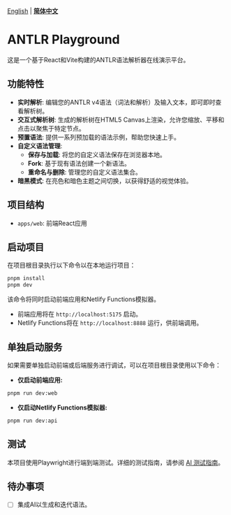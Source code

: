 <p>
  <a href="./README.md">English</a> | <a href="./README.zh-CN.md"><strong>简体中文</strong></a>
</p>

# ANTLR Playground

这是一个基于React和Vite构建的ANTLR语法解析器在线演示平台。

## 功能特性

- **实时解析**: 编辑您的ANTLR v4语法（词法和解析）及输入文本，即可即时查看解析树。
- **交互式解析树**: 生成的解析树在HTML5 Canvas上渲染，允许您缩放、平移和点击以聚焦于特定节点。
- **预置语法**: 提供一系列预加载的语法示例，帮助您快速上手。
- **自定义语法管理**:
    - **保存与加载**: 将您的自定义语法保存在浏览器本地。
    - **Fork**: 基于现有语法创建一个新语法。
    - **重命名与删除**: 管理您的自定义语法集合。
- **暗黑模式**: 在亮色和暗色主题之间切换，以获得舒适的视觉体验。

## 项目结构

- `apps/web`: 前端React应用

## 启动项目

在项目根目录执行以下命令以在本地运行项目：

```bash
pnpm install
pnpm dev
```

该命令将同时启动前端应用和Netlify Functions模拟器。
- 前端应用将在 `http://localhost:5175` 启动。
- Netlify Functions将在 `http://localhost:8888` 运行，供前端调用。

## 单独启动服务

如果需要单独启动前端或后端服务进行调试，可以在项目根目录使用以下命令：

- **仅启动前端应用:**
```bash
pnpm run dev:web
```

- **仅启动Netlify Functions模拟器:**
```bash
pnpm run dev:api
```

## 测试
本项目使用Playwright进行端到端测试。详细的测试指南，请参阅 [AI 测试指南](./AI_README.md)。

## 待办事项

- [ ] 集成AI以生成和迭代语法。